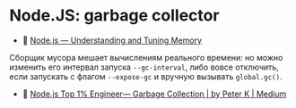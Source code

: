 # Node.JS: garbage collector

- :beginner: [Node.js — Understanding and Tuning Memory](https://nodejs.org/en/learn/diagnostics/memory/understanding-and-tuning-memory)

Сборщик мусора мешает вычислениям реального времени: но можно изменить его интервал запуска `--gc-interval`, либо вовсе отключить, если запускать с флагом `--expose-gc` и вручную вызывать `global.gc()`.

- :newspaper: [Node.js Top 1% Engineer— Garbage Collection | by Peter K | Medium](https://medium.com/@pkulcsarsz/node-js-top-1-engineer-step-two-garbage-collection-8316a21e10c7)